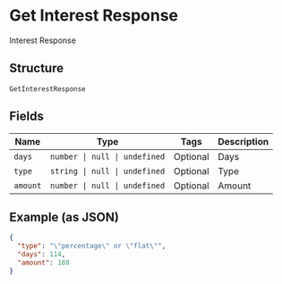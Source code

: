 
# Get Interest Response

Interest Response

## Structure

`GetInterestResponse`

## Fields

| Name | Type | Tags | Description |
|  --- | --- | --- | --- |
| `days` | `number \| null \| undefined` | Optional | Days |
| `type` | `string \| null \| undefined` | Optional | Type |
| `amount` | `number \| null \| undefined` | Optional | Amount |

## Example (as JSON)

```json
{
  "type": "\"percentage\" or \"flat\"",
  "days": 114,
  "amount": 188
}
```

